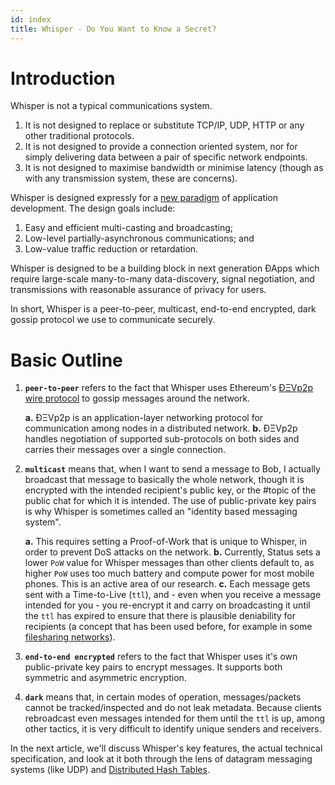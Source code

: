 ```yaml
---
id: index
title: Whisper - Do You Want to Know a Secret?
---
```


# Introduction

Whisper is not a typical communications system. 

1. It is not designed to replace or substitute TCP/IP, UDP, HTTP or any other traditional protocols. 
2. It is not designed to provide a connection oriented system, nor for simply delivering data between a pair of specific network endpoints. 
3. It is not designed to maximise bandwidth or minimise latency (though as with any transmission system, these are concerns).

Whisper is designed expressly for a [new paradigm](https://our.status.im/do-you-want-to-know-a-secret/) of application development. The design goals include: 
1. Easy and efficient multi-casting and broadcasting; 
2. Low-level partially-asynchronous communications; and 
3. Low-value traffic reduction or retardation. 

Whisper is designed to be a building block in next generation ÐApps which require large-scale many-to-many data-discovery, signal negotiation, and transmissions with reasonable assurance of privacy for users.

In short, Whisper is a peer-to-peer, multicast, end-to-end encrypted, dark gossip protocol we use to communicate securely.

# Basic Outline

1. **`peer-to-peer`** refers to the fact that Whisper uses Ethereum's [ÐΞVp2p wire protocol](https://github.com/ethereum/devp2p/blob/master/devp2p.md) to gossip messages around the network.
    
    **a.** ÐΞVp2p is an application-layer networking protocol for communication among nodes in a distributed network.
    **b.** ÐΞVp2p handles negotiation of supported sub-protocols on both sides and carries their messages over a single connection.

2. **`multicast`** means that, when I want to send a message to Bob, I actually broadcast that message to basically the whole network, though it is encrypted with the intended recipient's public key, or the #topic of the public chat for which it is intended. The use of public-private key pairs is why Whisper is sometimes called an "identity based messaging system".

    **a.** This requires setting a Proof-of-Work that is unique to Whisper, in order to prevent DoS attacks on the network. 
    **b.** Currently, Status sets a lower `PoW` value for Whisper messages than other clients default to, as higher `PoW` uses too much battery and compute power for most mobile phones. This is an active area of our research.
    **c.** Each message gets sent with a Time-to-Live (`ttl`), and - even when you receive a message intended for you - you re-encrypt it and carry on broadcasting it until the `ttl` has expired to ensure that there is plausible deniability for recipients (a concept that has been used before, for example in some [filesharing networks](https://en.wikipedia.org/wiki/Plausible_deniability#Freenet_file_sharing)). 

3. **`end-to-end encrypted`** refers to the fact that Whisper uses it's own public-private key pairs to encrypt messages. It supports both symmetric and asymmetric encryption.

4. **`dark`** means that, in certain modes of operation, messages/packets cannot be tracked/inspected and do not leak metadata. Because clients rebroadcast even messages intended for them until the `ttl` is up, among other tactics, it is very difficult to identify unique senders and receivers.

In the next article, we'll discuss Whisper's key features, the actual technical specification, and look at it both through the lens of datagram messaging systems (like UDP) and [Distributed Hash Tables](https://en.wikipedia.org/wiki/Distributed_hash_table).